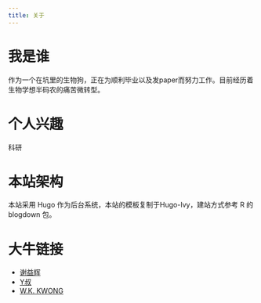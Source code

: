 ```yaml
---
title: 关于
---
```

# 我是谁

作为一个在坑里的生物狗，正在为顺利毕业以及发paper而努力工作。目前经历着生物学想半码农的痛苦微转型。

# 个人兴趣

科研

# 本站架构

本站采用 Hugo 作为后台系统，本站的模板复制于Hugo-Ivy，建站方式参考 R 的 blogdown 包。

# 大牛链接

- [谢益辉](https://yihui.name/)
- [Y叔](https://guangchuangyu.github.io/)
- [W.K. KWONG](https://wkkwong.com/)


